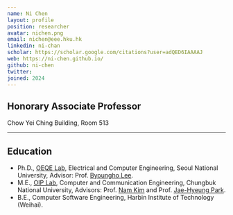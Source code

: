 ```yaml
---
name: Ni Chen
layout: profile
position: researcher
avatar: nichen.png
email: nichen@eee.hku.hk
linkedin: ni-chan
scholar: https://scholar.google.com/citations?user=adQED6IAAAAJ
web: https://ni-chen.github.io/
github: ni-chen
twitter: 
joined: 2024
---
```





## Honorary Associate Professor


<i class="fa fa-building"></i> Chow Yei Ching Building, Room 513



<hr>



## Education

- Ph.D., [OEQE Lab](http://oeqelab.snu.ac.kr/), Electrical and Computer Engineering, Seoul National University, Advisor: Prof. [Byoungho Lee](http://oeqelab.snu.ac.kr/PROF).
- M.E., [OIP Lab](http://osp.cbnu.ac.kr/), Computer and Communication Engineering, Chungbuk National University, Advisors: Prof. [Nam Kim](http://osp.cbnu.ac.kr/lab/pro.html) and Prof. [Jae-Hyeung Park](https://sites.google.com/view/3diplab).
- B.E., Computer Software Engineering, Harbin Institute of Technology (Weihai).


